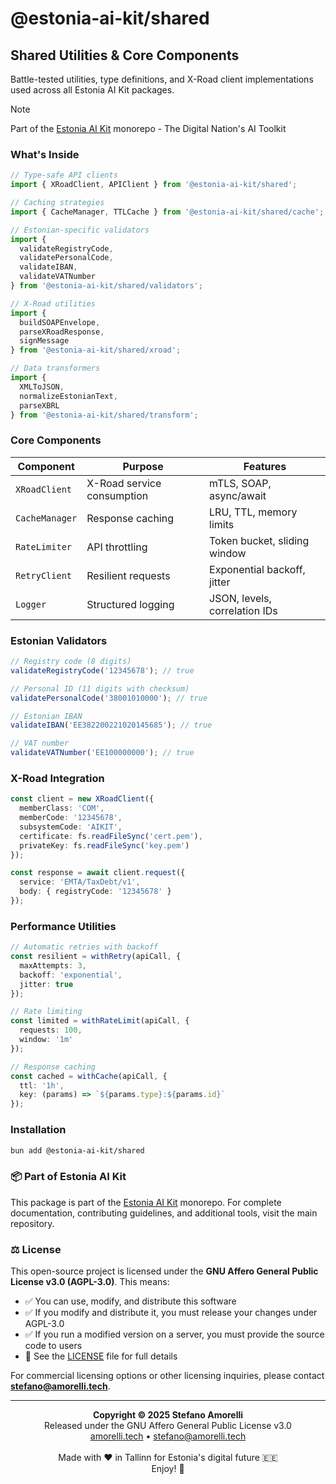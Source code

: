 # @estonia-ai-kit/shared

## Shared Utilities & Core Components

Battle-tested utilities, type definitions, and X-Road client implementations used across all Estonia AI Kit packages.

> [!NOTE]
> Part of the [Estonia AI Kit](https://github.com/stefanoamorelli/estonia-ai-kit) monorepo - The Digital Nation's AI Toolkit

### What's Inside

```typescript
// Type-safe API clients
import { XRoadClient, APIClient } from '@estonia-ai-kit/shared';

// Caching strategies  
import { CacheManager, TTLCache } from '@estonia-ai-kit/shared/cache';

// Estonian-specific validators
import { 
  validateRegistryCode,
  validatePersonalCode,
  validateIBAN,
  validateVATNumber 
} from '@estonia-ai-kit/shared/validators';

// X-Road utilities
import { 
  buildSOAPEnvelope,
  parseXRoadResponse,
  signMessage 
} from '@estonia-ai-kit/shared/xroad';

// Data transformers
import { 
  XMLToJSON,
  normalizeEstonianText,
  parseXBRL 
} from '@estonia-ai-kit/shared/transform';
```

### Core Components

| Component | Purpose | Features |
|-----------|---------|----------|
| `XRoadClient` | X-Road service consumption | mTLS, SOAP, async/await |
| `CacheManager` | Response caching | LRU, TTL, memory limits |
| `RateLimiter` | API throttling | Token bucket, sliding window |
| `RetryClient` | Resilient requests | Exponential backoff, jitter |
| `Logger` | Structured logging | JSON, levels, correlation IDs |

### Estonian Validators

```typescript
// Registry code (8 digits)
validateRegistryCode('12345678'); // true

// Personal ID (11 digits with checksum)
validatePersonalCode('38001010000'); // true

// Estonian IBAN
validateIBAN('EE382200221020145685'); // true

// VAT number
validateVATNumber('EE100000000'); // true
```

### X-Road Integration

```typescript
const client = new XRoadClient({
  memberClass: 'COM',
  memberCode: '12345678',
  subsystemCode: 'AIKIT',
  certificate: fs.readFileSync('cert.pem'),
  privateKey: fs.readFileSync('key.pem')
});

const response = await client.request({
  service: 'EMTA/TaxDebt/v1',
  body: { registryCode: '12345678' }
});
```

### Performance Utilities

```typescript
// Automatic retries with backoff
const resilient = withRetry(apiCall, {
  maxAttempts: 3,
  backoff: 'exponential',
  jitter: true
});

// Rate limiting
const limited = withRateLimit(apiCall, {
  requests: 100,
  window: '1m'
});

// Response caching
const cached = withCache(apiCall, {
  ttl: '1h',
  key: (params) => `${params.type}:${params.id}`
});
```

### Installation

```bash
bun add @estonia-ai-kit/shared
```

### 📦 Part of Estonia AI Kit

This package is part of the [Estonia AI Kit](https://github.com/stefanoamorelli/estonia-ai-kit) monorepo. For complete documentation, contributing guidelines, and additional tools, visit the main repository.

### ⚖️ License

This open-source project is licensed under the **GNU Affero General Public License v3.0 (AGPL-3.0)**. This means:

- ✅ You can use, modify, and distribute this software
- ✅ If you modify and distribute it, you must release your changes under AGPL-3.0
- ✅ If you run a modified version on a server, you must provide the source code to users
- 📄 See the [LICENSE](../../LICENSE) file for full details

For commercial licensing options or other licensing inquiries, please contact **stefano@amorelli.tech**.

---

<div align="center">
  <p>
    <strong>Copyright © 2025 Stefano Amorelli</strong><br>
    Released under the GNU Affero General Public License v3.0<br>
    <a href="https://amorelli.tech">amorelli.tech</a> • <a href="mailto:stefano@amorelli.tech">stefano@amorelli.tech</a><br>
    <br>
    Made with ❤️ in Tallinn for Estonia's digital future 🇪🇪<br>
    Enjoy! 🎉
  </p>
</div>
